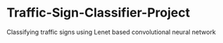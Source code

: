 # Traffic-Sign-Classifier-Project
Classifying traffic signs using Lenet based convolutional neural network
